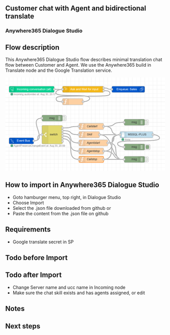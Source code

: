 ## Customer chat with Agent and bidirectional translate
### Anywhere365 Dialogue Studio
## Flow description
This Anywhere365 Dialogue Studio flow describes minimal translation chat flow between Customer and Agent. We use the Anywhere365 build in Translate node and the Google Translation service.

![transcript flow minimal](https://github.com/Anywhere365/DialogueStudioFlows/blob/master/Eventbus2SQLwidetable/resources/a365-ds-event2sql-flow.png)


## How to import in Anywhere365 Dialogue Studio
- Goto hamburger menu, top right, in Dialogue Studio
- Choose Import
- Select the .json file downloaded from github  or
- Paste the content from the .json file on github

## Requirements
- Google translate secret in SP

## Todo before Import


## Todo after Import
- Change Server name and ucc name in Incoming node
- Make sure the chat skill exists and has agents assigned, or edit


## Notes


## Next steps
